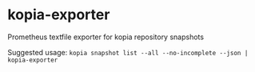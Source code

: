 # kopia-exporter
Prometheus textfile exporter for kopia repository snapshots

Suggested usage: `kopia snapshot list --all --no-incomplete --json | kopia-exporter`
